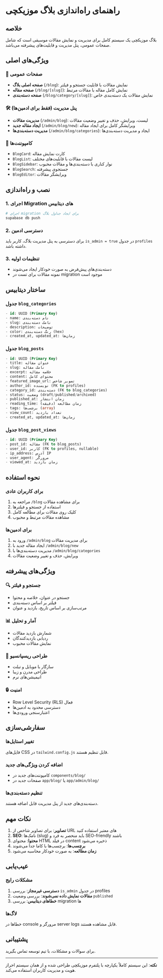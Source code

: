 # راهنمای راه‌اندازی بلاگ موزیکچی

## خلاصه
بلاگ موزیکچی یک سیستم کامل برای مدیریت و نمایش مقالات موسیقی است که شامل صفحات عمومی، پنل مدیریت و قابلیت‌های پیشرفته می‌باشد.

## ویژگی‌های اصلی

### 🎯 صفحات عمومی
- **صفحه اصلی بلاگ** (`/blog`): نمایش مقالات با قابلیت جستجو و فیلتر
- **صفحه مقاله** (`/blog/[slug]`): نمایش کامل مقاله با مقالات مرتبط
- **صفحه دسته‌بندی** (`/blog/category/[slug]`): نمایش مقالات یک دسته‌بندی خاص

### 🛠️ پنل مدیریت (فقط برای ادمین‌ها)
- **مدیریت مقالات** (`/admin/blog`): لیست، ویرایش، حذف و تغییر وضعیت مقالات
- **ایجاد مقاله جدید** (`/admin/blog/new`): ویرایشگر کامل برای ایجاد مقاله
- **مدیریت دسته‌بندی‌ها** (`/admin/blog/categories`): ایجاد و مدیریت دسته‌بندی‌ها

### 🎨 کامپوننت‌ها
- `BlogCard`: کارت نمایش مقاله
- `BlogList`: لیست مقالات با قابلیت‌های مختلف
- `BlogSidebar`: نوار کناری با دسته‌بندی‌ها و مقالات محبوب
- `BlogSearch`: جستجوی پیشرفته
- `BlogEditor`: ویرایشگر مقالات

## نصب و راه‌اندازی

### 1. اجرای Migration های دیتابیس
```bash
# اجرای migration برای ایجاد جداول بلاگ
supabase db push
```

### 2. دسترسی ادمین
برای دسترسی به پنل مدیریت بلاگ، کاربر باید `is_admin = true` در جدول `profiles` داشته باشد.

### 3. تنظیمات اولیه
- دسته‌بندی‌های پیش‌فرض به صورت خودکار ایجاد می‌شوند
- نمونه مقالات برای تست در migration موجود است

## ساختار دیتابیس

### جدول `blog_categories`
```sql
- id: UUID (Primary Key)
- name: نام دسته‌بندی
- slug: نامک دسته‌بندی
- description: توضیحات
- color: رنگ دسته‌بندی (hex)
- created_at, updated_at: زمان‌ها
```

### جدول `blog_posts`
```sql
- id: UUID (Primary Key)
- title: عنوان مقاله
- slug: نامک مقاله
- excerpt: خلاصه مقاله
- content: محتوای کامل
- featured_image_url: تصویر شاخص
- author_id: نویسنده (FK to profiles)
- category_id: دسته‌بندی (FK to blog_categories)
- status: وضعیت (draft/published/archived)
- published_at: زمان انتشار
- reading_time: زمان مطالعه (دقیقه)
- tags: برچسب‌ها (array)
- view_count: تعداد بازدید
- created_at, updated_at: زمان‌ها
```

### جدول `blog_post_views`
```sql
- id: UUID (Primary Key)
- post_id: مقاله (FK to blog_posts)
- user_id: کاربر (FK to profiles, nullable)
- ip_address: آدرس IP
- user_agent: مرورگر
- viewed_at: زمان بازدید
```

## نحوه استفاده

### برای کاربران عادی
1. مراجعه به `/blog` برای مشاهده مقالات
2. استفاده از جستجو و فیلترها
3. کلیک روی مقالات برای مطالعه کامل
4. مشاهده مقالات مرتبط و محبوب

### برای ادمین‌ها
1. ورود به `/admin/blog` برای مدیریت مقالات
2. ایجاد مقاله جدید با `/admin/blog/new`
3. مدیریت دسته‌بندی‌ها با `/admin/blog/categories`
4. ویرایش، حذف و تغییر وضعیت مقالات

## ویژگی‌های پیشرفته

### 🔍 جستجو و فیلتر
- جستجو در عنوان، خلاصه و محتوا
- فیلتر بر اساس دسته‌بندی
- مرتب‌سازی بر اساس تاریخ، بازدید و عنوان

### 📊 آمار و تحلیل
- شمارش بازدید مقالات
- ردیابی بازدیدکنندگان
- نمایش مقالات محبوب

### 🎨 طراحی ریسپانسیو
- سازگار با موبایل و تبلت
- طراحی مدرن و زیبا
- انیمیشن‌های نرم

### 🔒 امنیت
- Row Level Security (RLS) فعال
- دسترسی محدود به ادمین‌ها
- اعتبارسنجی ورودی‌ها

## سفارشی‌سازی

### تغییر استایل‌ها
فایل‌های CSS در `tailwind.config.js` قابل تنظیم هستند.

### اضافه کردن ویژگی‌های جدید
- کامپوننت‌های جدید در `components/blog/`
- صفحات جدید در `app/blog/` یا `app/admin/blog/`

### تنظیم دسته‌بندی‌ها
دسته‌بندی‌های جدید از پنل مدیریت قابل اضافه هستند.

## نکات مهم

1. **تصاویر**: برای تصاویر شاخص از URL های معتبر استفاده کنید
2. **SEO**: نامک‌ها (slug) باید منحصر به فرد و SEO-friendly باشند
3. **محتوا**: محتوای HTML در فیلد content ذخیره می‌شود
4. **برچسب‌ها**: برچسب‌ها با کاما جدا می‌شوند
5. **زمان مطالعه**: به صورت خودکار محاسبه می‌شود

## عیب‌یابی

### مشکلات رایج
1. **دسترسی غیرمجاز**: بررسی `is_admin` در جدول profiles
2. **مقالات نمایش داده نمی‌شوند**: بررسی وضعیت `published`
3. **خطاهای دیتابیس**: بررسی migration ها

### لاگ‌ها
خطاها در console مرورگر و server logs قابل مشاهده هستند.

## پشتیبانی

برای سوالات و مشکلات، با تیم توسعه تماس بگیرید.

---

**نکته**: این سیستم کاملاً یکپارچه با پلتفرم موزیکچی طراحی شده و از همان سیستم احراز هویت و مدیریت کاربران استفاده می‌کند.

